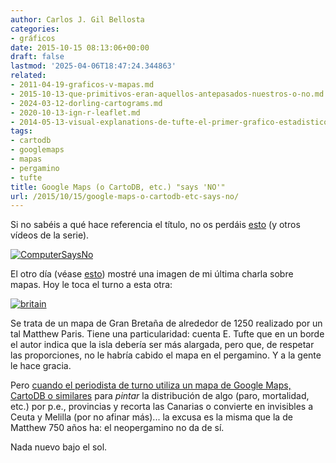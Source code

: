 ```yaml
---
author: Carlos J. Gil Bellosta
categories:
- gráficos
date: 2015-10-15 08:13:06+00:00
draft: false
lastmod: '2025-04-06T18:47:24.344863'
related:
- 2011-04-19-graficos-v-mapas.md
- 2015-10-13-que-primitivos-eran-aquellos-antepasados-nuestros-o-no.md
- 2024-03-12-dorling-cartograms.md
- 2020-10-13-ign-r-leaflet.md
- 2014-05-13-visual-explanations-de-tufte-el-primer-grafico-estadistico.md
tags:
- cartodb
- googlemaps
- mapas
- pergamino
- tufte
title: Google Maps (o CartoDB, etc.) "says 'NO'"
url: /2015/10/15/google-maps-o-cartodb-etc-says-no/
---
```


Si no sabéis a qué hace referencia el título, no os perdáis [esto](https://www.youtube.com/watch?v=NYklvrt-rNM) (y otros vídeos de la serie).

[![ComputerSaysNo](/wp-uploads/2015/10/ComputerSaysNo.jpg)
](/wp-uploads/2015/10/ComputerSaysNo.jpg)

El otro día (véase [esto](https://datanalytics.com/2015/10/13/que-primitivos-eran-aquellos-antepasados-nuestros-o-no/)) mostré una imagen de mi última charla sobre mapas. Hoy le toca el turno a esta otra:

[![britain](/wp-uploads/2015/10/britain.jpg)
](/wp-uploads/2015/10/britain.jpg)

Se trata de un mapa de Gran Bretaña de alrededor de 1250 realizado por un tal Matthew Paris. Tiene una particularidad: cuenta E. Tufte que en un borde el autor indica que la isla debería ser más alargada, pero que, de respetar las proporciones, no le habría cabido el mapa en el pergamino. Y a la gente le hace gracia.

Pero [cuando el periodista de turno utiliza un mapa de Google Maps, CartoDB o similares](http://cadenaser.com/ser/2014/06/25/economia/1403653151_850215.html) para _pintar_ la distribución de algo (paro, mortalidad, etc.) por p.e., provincias y recorta las Canarias o convierte en invisibles a Ceuta y Melilla (por no afinar más)... la excusa es la misma que la de Matthew 750 años ha: el neopergamino no da de sí.

Nada nuevo bajo el sol.
